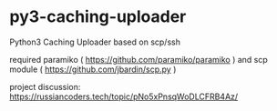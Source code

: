 # py3-caching-uploader
Python3 Caching Uploader based on scp/ssh

required paramiko ( https://github.com/paramiko/paramiko )
and scp module ( https://github.com/jbardin/scp.py )

project discussion:  https://russiancoders.tech/topic/pNo5xPnsqWoDLCFRB4Az/
